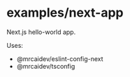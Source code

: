 # examples/next-app

Next.js hello-world app.

Uses:

- @mrcaidev/eslint-config-next
- @mrcaidev/tsconfig
